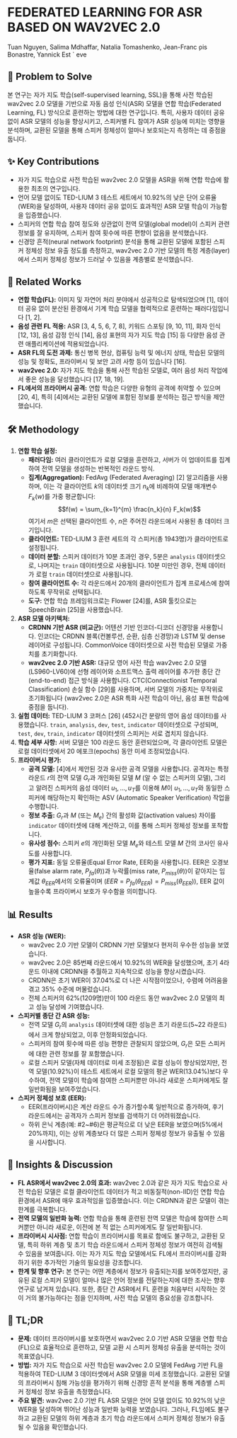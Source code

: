 # FEDERATED LEARNING FOR ASR BASED ON WAV2VEC 2.0

Tuan Nguyen, Salima Mdhaffar, Natalia Tomashenko, Jean-Franc ̧ois Bonastre, Yannick Est
`
eve

## 🧩 Problem to Solve

본 연구는 자가 지도 학습(self-supervised learning, SSL)을 통해 사전 학습된 wav2vec 2.0 모델을 기반으로 자동 음성 인식(ASR) 모델을 연합 학습(Federated Learning, FL) 방식으로 훈련하는 방법에 대한 연구입니다. 특히, 사용자 데이터 공유 없이 ASR 모델의 성능을 향상시키고, 스피커별 FL 참여가 ASR 성능에 미치는 영향을 분석하며, 교환된 모델을 통해 스피커 정체성이 얼마나 보호되는지 측정하는 데 중점을 둡니다.

## ✨ Key Contributions

- 자가 지도 학습으로 사전 학습된 wav2vec 2.0 모델을 ASR을 위해 연합 학습에 활용한 최초의 연구입니다.
- 언어 모델 없이도 TED-LIUM 3 테스트 세트에서 10.92%의 낮은 단어 오류율(WER)을 달성하여, 사용자 데이터 공유 없이도 효과적인 ASR 모델 학습이 가능함을 입증했습니다.
- 스피커의 연합 학습 참여 정도와 상관없이 전역 모델(global model)이 스피커 관련 정보를 잘 유지하며, 스피커 참여 횟수에 따른 편향이 없음을 분석했습니다.
- 신경망 흔적(neural network footprint) 분석을 통해 교환된 모델에 포함된 스피커 정체성 정보 유출 정도를 측정하고, wav2vec 2.0 기반 모델의 특정 계층(layer)에서 스피커 정체성 정보가 드러날 수 있음을 계층별로 분석했습니다.

## 📎 Related Works

- **연합 학습(FL):** 이미지 및 자연어 처리 분야에서 성공적으로 탐색되었으며 [1], 데이터 공유 없이 분산된 환경에서 기계 학습 모델을 협력적으로 훈련하는 패러다임입니다 [1, 2].
- **음성 관련 FL 적용:** ASR [3, 4, 5, 6, 7, 8], 키워드 스포팅 [9, 10, 11], 화자 인식 [12, 13], 음성 감정 인식 [14], 음성 표현의 자가 지도 학습 [15] 등 다양한 음성 관련 애플리케이션에 적용되었습니다.
- **ASR FL의 도전 과제:** 통신 병목 현상, 컴퓨팅 능력 및 에너지 상태, 학습된 모델의 성능 및 정확도, 프라이버시 및 보안 고려 사항 등이 있습니다 [16].
- **wav2vec 2.0:** 자가 지도 학습을 통해 사전 학습된 모델로, 여러 음성 처리 작업에서 좋은 성능을 달성했습니다 [17, 18, 19].
- **FL에서의 프라이버시 공격:** 연합 학습은 다양한 유형의 공격에 취약할 수 있으며 [20, 4], 특히 [4]에서는 교환된 모델에 포함된 정보를 분석하는 접근 방식을 제안했습니다.

## 🛠️ Methodology

1. **연합 학습 설정:**
   - **패러다임:** 여러 클라이언트가 로컬 모델을 훈련하고, 서버가 이 업데이트를 집계하여 전역 모델을 생성하는 반복적인 라운드 방식.
   - **집계(Aggregation):** FedAvg (Federated Averaging) [2] 알고리즘을 사용하며, 이는 각 클라이언트 $k$의 데이터셋 크기 $n_k$에 비례하여 모델 매개변수 $F_k(w)$를 가중 평균합니다:
     $$f(w) = \sum_{k=1}^{m} \frac{n_k}{n} F_k(w)$$
     여기서 $m$은 선택된 클라이언트 수, $n$은 주어진 라운드에서 사용된 총 데이터 크기입니다.
   - **클라이언트:** TED-LIUM 3 훈련 세트의 각 스피커(총 1943명)가 클라이언트로 설정됩니다.
   - **데이터 분할:** 스피커 데이터가 10분 초과인 경우, 5분은 `analysis` 데이터셋으로, 나머지는 `train` 데이터셋으로 사용됩니다. 10분 미만인 경우, 전체 데이터가 로컬 `train` 데이터셋으로 사용됩니다.
   - **참여 클라이언트 수:** 각 라운드에서 20개의 클라이언트가 집계 프로세스에 참여하도록 무작위로 선택됩니다.
   - **도구:** 연합 학습 프레임워크로는 Flower [24]를, ASR 툴킷으로는 SpeechBrain [25]을 사용했습니다.
2. **ASR 모델 아키텍처:**
   - **CRDNN 기반 ASR (비교군):** 어텐션 기반 인코더-디코더 신경망을 사용합니다. 인코더는 CRDNN 블록(컨볼루션, 순환, 심층 신경망)과 LSTM 및 dense 레이어로 구성됩니다. CommonVoice 데이터셋으로 사전 학습된 모델로 가중치를 초기화합니다.
   - **wav2vec 2.0 기반 ASR:** 대규모 영어 사전 학습 wav2vec 2.0 모델(LS960-LV60)에 선형 레이어와 소프트맥스 출력 레이어를 추가한 종단 간(end-to-end) 접근 방식을 사용합니다. CTC(Connectionist Temporal Classification) 손실 함수 [29]를 사용하며, 서버 모델의 가중치는 무작위로 초기화됩니다 (wav2vec 2.0은 ASR 특화 사전 학습이 아닌, 음성 표현 학습에 중점을 둡니다).
3. **실험 데이터:** TED-LIUM 3 코퍼스 [26] (452시간 분량의 영어 음성 데이터)를 사용했습니다. `train`, `analysis`, `dev`, `test`, `indicator` 데이터셋으로 구성되며, `test`, `dev`, `train`, `indicator` 데이터셋의 스피커는 서로 겹치지 않습니다.
4. **학습 세부 사항:** 서버 모델은 100 라운드 동안 훈련되었으며, 각 클라이언트 모델은 로컬 데이터셋에서 20 에포크(epochs) 동안 미세 조정되었습니다.
5. **프라이버시 평가:**
   - **공격 모델:** [4]에서 제안된 것과 유사한 공격 모델을 사용합니다. 공격자는 특정 라운드 $r$의 전역 모델 $G_r$과 개인화된 모델 $M$ (알 수 없는 스피커의 모델), 그리고 알려진 스피커의 음성 데이터 $u_1, ..., u_T$를 이용해 $M$이 $u_1, ..., u_T$와 동일한 스피커에 해당하는지 확인하는 ASV (Automatic Speaker Verification) 작업을 수행합니다.
   - **정보 추출:** $G_r$과 $M$ (또는 $M_e$) 간의 활성화 값(activation values) 차이를 `indicator` 데이터셋에 대해 계산하고, 이를 통해 스피커 정체성 정보를 포착합니다.
   - **유사성 점수:** 스피커 $e$의 개인화된 모델 $M_e$와 테스트 모델 $M$ 간의 코사인 유사도를 사용합니다.
   - **평가 지표:** 동일 오류율(Equal Error Rate, EER)을 사용합니다. EER은 오경보율(false alarm rate, $P_{fa}(\theta)$)과 누락률(miss rate, $P_{miss}(\theta)$)이 같아지는 임계값 $\theta_{EER}$에서의 오류율이며 ($EER = P_{fa}(\theta_{EER}) = P_{miss}(\theta_{EER})$), EER 값이 높을수록 프라이버시 보호가 우수함을 의미합니다.

## 📊 Results

- **ASR 성능 (WER):**
  - wav2vec 2.0 기반 모델이 CRDNN 기반 모델보다 현저히 우수한 성능을 보였습니다.
  - wav2vec 2.0은 85번째 라운드에서 10.92%의 WER을 달성했으며, 초기 4라운드 이내에 CRDNN을 추월하고 지속적으로 성능을 향상시켰습니다.
  - CRDNN은 초기 WER이 37.04%로 더 나은 시작점이었으나, 수렴에 어려움을 겪고 35% 수준에 머물렀습니다.
  - 전체 스피커의 62%(1209명)만이 100 라운드 동안 wav2vec 2.0 모델의 최고 성능 달성에 기여했습니다.
- **스피커별 종단 간 ASR 성능:**
  - 전역 모델 $G_r$의 `analysis` 데이터셋에 대한 성능은 초기 라운드(5~22 라운드)에서 크게 향상되었고, 이후 안정화되었습니다.
  - 스피커의 참여 횟수에 따른 성능 편향은 관찰되지 않았으며, $G_r$은 모든 스피커에 대한 관련 정보를 잘 포함했습니다.
  - 로컬 스피커 모델(자체 데이터로 미세 조정됨)은 로컬 성능이 향상되었지만, 전역 모델(10.92%)이 테스트 세트에서 로컬 모델의 평균 WER(13.04%)보다 우수하여, 전역 모델이 학습에 참여한 스피커뿐만 아니라 새로운 스피커에게도 잘 일반화됨을 보여주었습니다.
- **스피커 정체성 보호 (EER):**
  - EER(프라이버시)은 계산 라운드 수가 증가할수록 일반적으로 증가하여, 후기 라운드에서는 공격자가 스피커 정보를 검색하기 더 어려워졌습니다.
  - 하위 은닉 계층(예: #2~#6)은 평균적으로 더 낮은 EER을 보였으며(5%에서 20%까지), 이는 상위 계층보다 더 많은 스피커 정체성 정보가 유출될 수 있음을 시사합니다.

## 🧠 Insights & Discussion

- **FL ASR에서 wav2vec 2.0의 효과:** wav2vec 2.0과 같은 자가 지도 학습으로 사전 학습된 모델은 로컬 클라이언트 데이터가 적고 비동질적(non-IID)인 연합 학습 환경에서 ASR에 매우 효과적임을 입증했습니다. 이는 CRDNN과 같은 모델이 겪는 한계를 극복합니다.
- **전역 모델의 일반화 능력:** 연합 학습을 통해 훈련된 전역 모델은 학습에 참여한 스피커뿐만 아니라 새로운, 이전에 본 적 없는 스피커에게도 잘 일반화됩니다.
- **프라이버시 시사점:** 연합 학습이 프라이버시를 목표로 함에도 불구하고, 교환된 모델, 특히 하위 계층 및 초기 학습 라운드에서 스피커 정체성 정보가 여전히 검색될 수 있음을 보여줍니다. 이는 자가 지도 학습 모델에서도 FL에서 프라이버시를 강화하기 위한 추가적인 기술의 필요성을 강조합니다.
- **한계 및 향후 연구:** 본 연구는 어떤 계층에서 정보가 유출되는지를 보여주었지만, 공유된 로컬 스피커 모델이 얼마나 많은 언어 정보를 전달하는지에 대한 조사는 향후 연구로 남겨져 있습니다. 또한, 종단 간 ASR에서 FL 훈련을 처음부터 시작하는 것이 거의 불가능하다는 점을 인지하며, 사전 학습 모델의 중요성을 강조합니다.

## 📌 TL;DR

- **문제:** 데이터 프라이버시를 보호하면서 wav2vec 2.0 기반 ASR 모델을 연합 학습(FL)으로 효율적으로 훈련하고, 모델 교환 시 스피커 정체성 유출을 분석하는 것이 목표였습니다.
- **방법:** 자가 지도 학습으로 사전 학습된 wav2vec 2.0 모델에 FedAvg 기반 FL을 적용하여 TED-LIUM 3 데이터셋에서 ASR 모델을 미세 조정했습니다. 교환된 모델의 프라이버시 침해 가능성을 평가하기 위해 신경망 흔적 분석을 통해 계층별 스피커 정체성 정보 유출을 측정했습니다.
- **주요 발견:** wav2vec 2.0 기반 FL ASR 모델은 언어 모델 없이도 10.92%의 낮은 WER을 달성하며 뛰어난 성능과 일반화 능력을 보였습니다. 그러나, FL임에도 불구하고 교환된 모델의 하위 계층과 초기 학습 라운드에서 스피커 정체성 정보가 유출될 수 있음을 확인했습니다.
